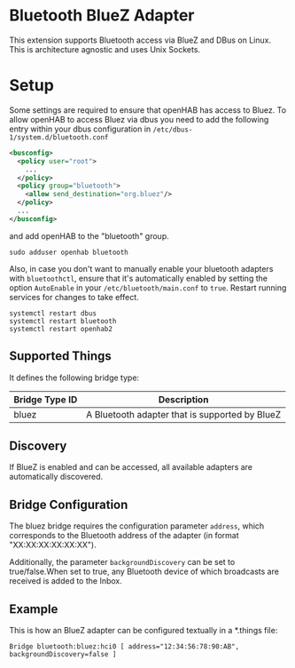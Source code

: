 # Bluetooth BlueZ Adapter

This extension supports Bluetooth access via BlueZ and DBus on Linux. This is architecture agnostic and uses Unix Sockets.

# Setup

Some settings are required to ensure that openHAB has access to Bluez.
To allow openHAB to access Bluez via dbus you need to add the following entry within your dbus configuration in `/etc/dbus-1/system.d/bluetooth.conf`

```xml
<busconfig>
  <policy user="root">
    ...
  </policy>
  <policy group="bluetooth">
    <allow send_destination="org.bluez"/>
  </policy>
  ...
</busconfig>
```

and add openHAB to the "bluetooth" group.

```shell
sudo adduser openhab bluetooth
```

Also, in case you don't want to manually enable your bluetooth adapters with `bluetoothctl`, ensure that it's automatically enabled by setting the option `AutoEnable` in your `/etc/bluetooth/main.conf` to `true`.
Restart running services for changes to take effect.

```
systemctl restart dbus
systemctl restart bluetooth
systemctl restart openhab2
```

## Supported Things

It defines the following bridge type:

| Bridge Type ID | Description                                                               |
|----------------|---------------------------------------------------------------------------|
| bluez          | A Bluetooth adapter that is supported by BlueZ                            |

## Discovery

If BlueZ is enabled and can be accessed, all available adapters are automatically discovered.


## Bridge Configuration

The bluez bridge requires the configuration parameter `address`, which corresponds to the Bluetooth address of the adapter (in format "XX:XX:XX:XX:XX:XX").

Additionally, the parameter `backgroundDiscovery` can be set to true/false.When set to true, any Bluetooth device of which broadcasts are received is added to the Inbox.

## Example

This is how an BlueZ adapter can be configured textually in a *.things file:

```
Bridge bluetooth:bluez:hci0 [ address="12:34:56:78:90:AB", backgroundDiscovery=false ]
```
